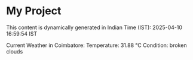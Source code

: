 # My Project

This content is dynamically generated in Indian Time (IST): 2025-04-10 16:59:54 IST


Current Weather in Coimbatore:
Temperature: 31.88 °C
Condition: broken clouds
